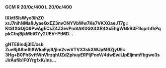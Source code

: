 #### GCM R 20/0c/400 L 20/0c/400
**lXktfSIsWye3ihZ0**<br/>**xrJ7nihNMa8JyaeQxEZ3nvONYVbWw7Ke7VKXOaeJT7g=**<br/>**KtSfXGQjQ9PwAgECsZ4Z2evPm8AK0GX4XR4XsEhgWGkR3F1IoprhfhPqpkCfnjBjkMbIGYy2UEV+PtMD...**<br/><br/>
**gNTE8indj3lE/xsb**<br/>**ZueBjABm6I6WkaEyj9/jIm2vwVTVX3skXWJpM6ZjyUE=**<br/>**3Hg+B0PhSvftWnVlrzqhUZdZphuyERPIjPneV/4dwEwiLIpEIjmmYbgwo3sJirAafib1F0YrgfxK/lns...**